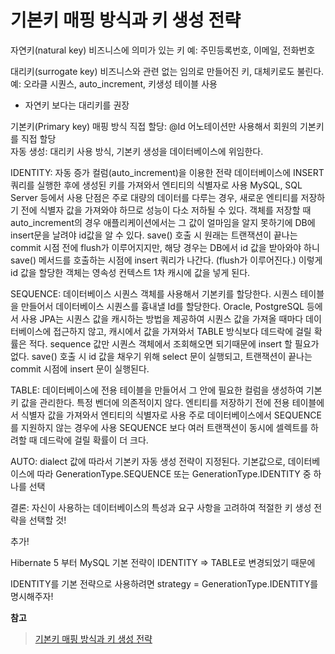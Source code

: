 # 기본키 매핑 방식과 키 생성 전략

자연키(natural key)
비즈니스에 의미가 있는 키
예: 주민등록번호, 이메일, 전화번호
 

대리키(surrogate key)
비즈니스와 관련 없는 임의로 만들어진 키, 대체키로도 불린다.
예: 오라클 시퀀스, auto_increment, 키생성 테이블 사용
 

* 자연키 보다는 대리키를 권장

 

기본키(Primary key) 매핑 방식
직접 할당: @Id 어노테이션만 사용해서 회원의 기본키를 직접 할당   
자동 생성: 대리키 사용 방식, 기본키 생성을 데이터베이스에 위임한다.

IDENTITY: 자동 증가 컬럼(auto_increment)을 이용한 전략
데이터베이스에 INSERT 쿼리를 실행한 후에 생성된 키를 가져와서 엔티티의 식별자로 사용
MySQL, SQL Server 등에서 사용
단점은 주로 대량의 데이터를 다루는 경우, 새로운 엔티티를 저장하기 전에 식별자 값을 가져와야 하므로 성능이 다소 저하될 수 있다.
객체를 저장할 때 auto_increment의 경우 애플리케이션에서는 그 값이 얼마임을 알지 못하기에 DB에 insert문을 날려야 id값을 알 수 있다.
save() 호출 시 원래는 트랜잭션이 끝나는 commit 시점 전에 flush가 이루어지지만, 해당 경우는 DB에서 id 값을 받아와야 하니 save() 메서드를 호출하는 시점에 insert 쿼리가 나간다. (flush가 이루어진다.)
이렇게 id 값을 할당한 객체는 영속성 컨텍스트 1차 캐시에 값을 넣게 된다.

SEQUENCE: 데이터베이스 시퀀스 객체를 사용해서 기본키를 할당한다.
시퀀스 테이블을 만들어서 데이터베이스 시퀀스를 흉내낼 Id를 할당한다. 
Oracle, PostgreSQL 등에서 사용
JPA는 시퀀스 값을 캐시하는 방법을 제공하여 시퀀스 값을 가져올 때마다 데이터베이스에 접근하지 않고, 캐시에서 값을 가져와서 TABLE 방식보다 데드락에 걸릴 확률은 적다.
sequence 값만 시퀀스 객체에서 조회해오면 되기때문에 insert 할 필요가 없다.
save() 호출 시 id 값을 채우기 위해 select 문이 실행되고, 트랜잭션이 끝나는 commit 시점에 insert 문이 실행된다.

TABLE: 데이터베이스에 전용 테이블을 만들어서 그 안에 필요한 컬럼을 생성하여 기본키 값을 관리한다.
특정 벤더에 의존적이지 않다.
엔티티를 저장하기 전에 전용 테이블에서 식별자 값을 가져와서 엔티티의 식별자로 사용
주로 데이터베이스에서 SEQUENCE를 지원하지 않는 경우에 사용
SEQUENCE 보다 여러 트랜잭션이 동시에 셀렉트를 하려할 때 데드락에 걸릴 확률이 더 크다.

AUTO: dialect 값에 따라서 기본키 자동 생성 전략이 지정된다.
기본값으로, 데이터베이스에 따라 GenerationType.SEQUENCE 또는 GenerationType.IDENTITY 중 하나를 선택
 

결론: 자신이 사용하는 데이터베이스의 특성과 요구 사항을 고려하여 적절한 키 생성 전략을 선택할 것!

 

추가!

Hibernate 5 부터 MySQL 기본 전략이 IDENTITY => TABLE로 변경되었기 때문에

IDENTITY를 기본 전략으로 사용하려면 strategy = GenerationType.IDENTITY를 명시해주자!


**참고**
> [기본키 매핑 방식과 키 생성 전략](https://devktak.tistory.com/21)
